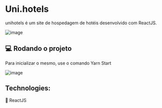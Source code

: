 # Uni.hotels

unihotels é um site de hospedagem de hotéis desenvolvido com ReactJS.

![image](https://user-images.githubusercontent.com/49965191/171780622-4d09069e-1596-4679-a2ba-1927c574ad43.png)

## 💻 Rodando o projeto

Para inicializar o mesmo, use o comando Yarn Start

![image](https://user-images.githubusercontent.com/49965191/171780559-766411c1-5734-4eff-98af-e72a73dcd155.png)

## Technologies:
🚀 ReactJS
